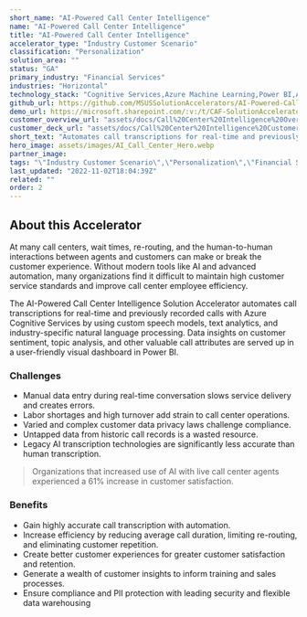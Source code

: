 ```yaml
---
short_name: "AI-Powered Call Center Intelligence"
name: "AI-Powered Call Center Intelligence"
title: "AI-Powered Call Center Intelligence"
accelerator_type: "Industry Customer Scenario"
classification: "Personalization"
solution_area: ""
status: "GA"
primary_industry: "Financial Services"
industries: "Horizontal"
technology_stack: "Cognitive Services,Azure Machine Learning,Power BI,Azure Speech Services,Azure SQL,Azure Storage"
github_url: https://github.com/MSUSSolutionAccelerators/AI-Powered-Call-Center-Intelligence-Solution-Accelerator
demo_url: https://microsoft.sharepoint.com/:v:/t/CAF-SolutionAccelerators/EWPwSjtF2llBiR4KmkYfrUcBsppRd4UDfxfiWKTfkhEexg?e=ji6JCs
customer_overview_url: "assets/docs/Call%20Center%20Intelligence%20Overview.pdf"
customer_deck_url: "assets/docs/Call%20Center%20Intelligence%20Customer%20Deck.pdf"
short_text: "Automates call transcriptions for real-time and previously recorded calls"
hero_image: assets/images/AI_Call_Center_Hero.webp
partner_image: 
tags: "\"Industry Customer Scenario\",\"Personalization\",\"Financial Services\",\"Horizontal\",\"Cognitive Services\",\"Azure Machine Learning\",\"Power BI\",\"Azure Speech Services\",\"Azure SQL\",\"Azure Storage\",\"GA\""
last_updated: "2022-11-02T18:04:39Z"
related: ""
order: 2
---
```

## About this Accelerator

At many call centers, wait times, re-routing, and the human-to-human interactions between agents and customers can make or break the customer experience. Without modern tools like AI and advanced automation, many organizations find it difficult to maintain high customer service standards and improve call center employee efficiency.

The AI-Powered Call Center Intelligence Solution Accelerator automates call transcriptions for real-time and previously recorded calls with Azure Cognitive Services by using custom speech models, text analytics, and industry-specific natural language processing. Data insights on customer sentiment, topic analysis, and other valuable call attributes are served up in a user-friendly visual dashboard in Power BI.

### Challenges

* Manual data entry during real-time conversation slows service delivery and creates errors.
* Labor shortages and high turnover add strain to call center operations.
* Varied and complex customer data privacy laws challenge compliance.
* Untapped data from historic call records is a wasted resource.
* Legacy AI transcription technologies are significantly less accurate than human transcription.

> Organizations that increased use of AI with live call center agents experienced a 61% increase in customer satisfaction.

### Benefits

* Gain highly accurate call transcription with automation.
* Increase efficiency by reducing average call duration, limiting re-routing, and eliminating customer repetition.
* Create better customer experiences for greater customer satisfaction and retention.
* Generate a wealth of customer insights to inform training and sales processes.
* Ensure compliance and PII protection with leading security and flexible data warehousing